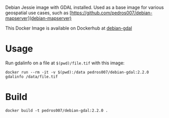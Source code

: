 Debian Jessie image with GDAL installed.  Used as a base image for various geospatial use cases, such as [https://github.com/pedros007/debian-mapserver](debian-mapserver)

This Docker Image is available on Dockerhub at [debian-gdal](https://hub.docker.com/r/pedros007/debian-gdal)

# Usage

Run gdalinfo on a file at `$(pwd)/file.tif` with this image:

	docker run --rm -it -v $(pwd):/data pedros007/debian-gdal:2.2.0 gdalinfo /data/file.tif

# Build

	docker build -t pedros007/debian-gdal:2.2.0 .
